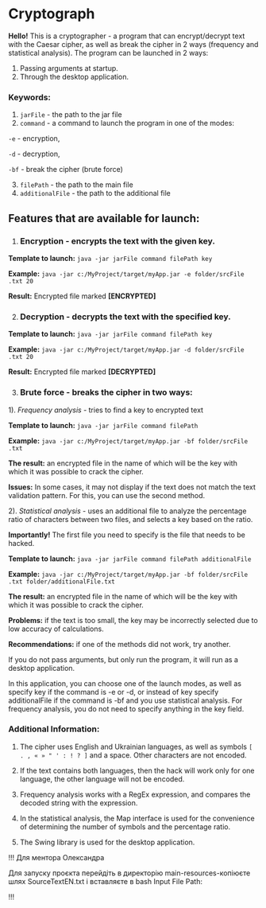 # Cryptograph
**Hello!** This is a cryptographer - a program that can encrypt/decrypt text with the Caesar cipher, as well as break the cipher in 2 ways (frequency and statistical analysis).
The program can be launched in 2 ways:
  1. Passing arguments at startup.
  2. Through the desktop application.

### **Keywords:**
1. `jarFile` - the path to the jar file
2. `command` - a command to launch the program in one of the modes:

`-e` - encryption,

`-d` - decryption,

`-bf` - break the cipher (brute force)

3. `filePath` - the path to the main file
4. `additionalFile` - the path to the additional file

## Features that are available for launch:

1. ### Encryption - encrypts the text with the given key.

**Template to launch:**
`java -jar jarFile command filePath key`

**Example:**
`java -jar c:/MyProject/target/myApp.jar -e folder/srcFile .txt 20`

**Result:** Encrypted file marked **[ENCRYPTED]**

2. ### Decryption - decrypts the text with the specified key.

**Template to launch:**
`java -jar jarFile command filePath key`

**Example:**
`java -jar c:/MyProject/target/myApp.jar -d folder/srcFile .txt 20`

**Result:** Encrypted file marked **[DECRYPTED]**

3. ### Brute force - breaks the cipher in two ways:

  1). _Frequency analysis_ - tries to find a key to
  encrypted text

  **Template to launch:**
  `java -jar jarFile command filePath`
  
  **Example:**
  `java -jar c:/MyProject/target/myApp.jar -bf folder/srcFile .txt`

  **The result:** an encrypted file in the name of which will be the key with which it was possible to crack the cipher.

  **Issues:** In some cases, it may not display if the text does not match the text validation pattern. For this, you can use the second method.

  2). _Statistical analysis_ - uses an additional file to analyze the percentage ratio of characters between two files, and selects a key based on the ratio.
  
  **Importantly!** The first file you need to specify is the file that needs to be hacked.

  **Template to launch:**
  `java -jar jarFile command filePath additionalFile`
  
  **Example:**
  `java -jar c:/MyProject/target/myApp.jar -bf folder/srcFile .txt folder/additionalFile.txt`

  **The result:** an encrypted file in the name of which will be the key with which it was possible to crack the cipher.

  **Problems:** if the text is too small, the key may be incorrectly selected due to low accuracy of calculations.

  **Recommendations:** if one of the methods did not work, try another.

  If you do not pass arguments, but only run the program, it will run as a desktop application.

In this application, you can choose one of the launch modes, as well as specify key if the command is -e or -d, or instead of key specify additionalFile if the command is -bf and you use statistical analysis. For frequency analysis, you do not need to specify anything in the key field.

### Additional Information:

1. The cipher uses English and Ukrainian languages, as well as symbols `[ . , « » " ' : ! ? ]` and a space. Other characters are not encoded.

2. If the text contains both languages, then the hack will work only for one language, the other language will not be encoded.

3. Frequency analysis works with a RegEx expression, and compares the decoded string with the expression.

4. In the statistical analysis, the Map interface is used for the convenience of determining the number of symbols and the percentage ratio.

5. The Swing library is used for the desktop application.

!!!
Для ментора Олександра

Для запуску проєкта перейдіть в директорію main-resources-копіюєте шлях SourceTextEN.txt і вставляєте в bash Input File Path: 

!!!
